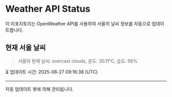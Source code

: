 
# Weather API Status

이 리포지토리는 OpenWeather API를 사용하여 서울의 날씨 정보를 자동으로 업데이트합니다.

## 현재 서울 날씨
> 서울의 현재 날씨: overcast clouds, 온도: 30.11°C, 습도: 56%

⏳ 업데이트 시간: 2025-08-27 09:16:38 (UTC)

---
자동 업데이트 봇에 의해 관리됩니다.
